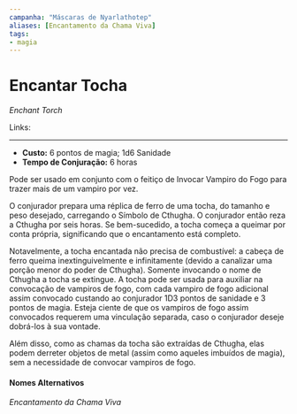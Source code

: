 ```yaml
---
campanha: "Máscaras de Nyarlathotep"
aliases: [Encantamento da Chama Viva]
tags: 
- magia
---
```


# Encantar Tocha
*Enchant Torch*

Links:

---
-  **Custo:** 6 pontos de magia; 1d6 Sanidade
- **Tempo de Conjuração:** 6 horas

Pode ser usado em conjunto com o feitiço de Invocar Vampiro do Fogo para trazer mais de um vampiro por vez.

O conjurador prepara uma réplica de ferro de uma tocha, do tamanho e peso desejado, carregando o Símbolo de Cthugha. O conjurador então reza a Cthugha por seis horas. Se bem-sucedido, a tocha começa a queimar por conta própria, significando que o encantamento está completo.

Notavelmente, a tocha encantada não precisa de combustível: a cabeça de ferro queima inextinguivelmente e infinitamente (devido a canalizar uma porção menor do poder de Cthugha). Somente invocando o nome de Cthugha a tocha se extingue. A tocha pode ser usada para auxiliar na convocação de vampiros de fogo, com cada vampiro de fogo adicional assim convocado custando ao conjurador 1D3 pontos de sanidade e 3 pontos de magia. Esteja ciente de que os vampiros de fogo assim convocados requerem uma vinculação separada, caso o conjurador deseje dobrá-los à sua vontade.

Além disso, como as chamas da tocha são extraídas de Cthugha, elas podem derreter objetos de metal (assim como aqueles imbuídos de magia), sem a necessidade de convocar vampiros de fogo.

#### Nomes Alternativos
*Encantamento da Chama Viva*